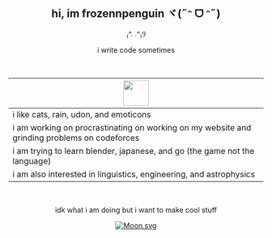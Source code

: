 <div align="center">

## hi, im frozennpenguin ヾ(˶ᵔ ᗜ ᵔ˶)

₍^. .^₎Ⳋ

i write code sometimes

<br>

<!-- 

<img style="display: block;-webkit-user-select: none;margin: auto;background-color: hsl();height: 50px" src="https://media.tenor.com/frFQUarNWE4AAAAi/penguin-dance-pengu.gif">

<img style="display: block;-webkit-user-select: none;margin: auto;background-color: hsl();height: 50px" src="https://media.tenor.com/5GMAJC6pQUUAAAAj/sumikko-gurashi.gif"> 

<img style="display: block;-webkit-user-select: none;margin: auto;background-color: hsl();height: 50px" src="https://media.tenor.com/gCXxSlVh5VsAAAAj/sumikko-gurashi.gif">

<img style="display: block;-webkit-user-select: none;margin: auto;background-color: hsl();height: 50px" src="https://media.tenor.com/3Yh8Wk6YveMAAAAj/sumikko-gurashi.gif">

<img style="display: block;-webkit-user-select: none;margin: auto;background-color: hsl();height: 50px" src="https://media.tenor.com/POvAg2bcNnAAAAAj/linux-ethandud.gif">

<img style="display: block;-webkit-user-select: none;margin: auto;background-color: hsl();height: 50px" src="https://media.tenor.com/S61VCO73mOAAAAAj/linux-tux.gif">

<img style="display: block;-webkit-user-select: none;margin: auto;background-color: hsl();height: 50px" src="https://media.tenor.com/GhoOExDUgWwAAAAj/unturned-a6.gif">

<img style="display: block;-webkit-user-select: none;margin: auto;background-color: hsl(); height:50px" src="https://media.tenor.com/X6oLkn9sBewAAAAj/sparklepandalana-penguin.gif">

-->

|  <img style="display: block;-webkit-user-select: none;margin: auto;background-color: hsl();height: 50px" src="https://media.tenor.com/5GMAJC6pQUUAAAAj/sumikko-gurashi.gif">  |
| ---- |
| i like cats, rain, udon, and emoticons |
| i am working on procrastinating on working on my website and grinding problems on codeforces |
| i am trying to learn blender, japanese, and go (the game not the language) |
| i am also interested in linguistics, engineering, and astrophysics |

<br>

idk what i am doing but i want to make cool stuff  

[![Moon.svg](https://moon-svg.minung.dev/moon.svg?size=50&theme=basic&rotate=0)](https://moon-svg.minung.dev)

</div>
